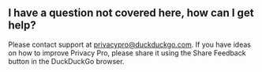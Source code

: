 ## I have a question not covered here, how can I get help?

Please contact support at [privacypro@duckduckgo.com](mailto:privacypro@duckduckgo.com). If you have ideas on how to improve Privacy Pro, please share it using the Share Feedback button in the DuckDuckGo browser.
